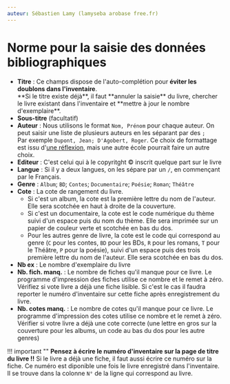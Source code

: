 ```yaml
---
auteur: Sébastien Lamy (lamyseba arobase free.fr)
---
```


Norme pour la saisie des données bibliographiques
===========================================================

* **Titre** : Ce champs dispose de l'auto-complétion pour **éviter les doublons
  dans l'inventaire**.
  <div class="admonition important">
  **Si le titre existe déjà**, il faut **annuler la saisie** du livre, chercher 
  le livre existant dans l'inventaire et **mettre à  jour le nombre d'exemplaire**.</div>
* **Sous-titre** (facultatif)
* **Auteur** : Nous utilisons le format `Nom, Prénom` pour chaque auteur. On
  peut saisir une liste de plusieurs auteurs en les séparant par des `;`  
  Par exemple `Dupont, Jean; D'Agobert, Roger`. Ce choix de formattage est
  issu d'[une réflexion], mais une autre école pourrait faire un autre choix.
* **Editeur** : C'est celui qui à le copyritght © inscrit quelque part sur 
  le livre
* **Langue** : Si il y a deux langues, on les sépare par un `/`, en commençant
  par le Français.
* **Genre** : `Album`; `BD`; `Contes`; `Documentaire`; `Poésie`; `Roman`; `Théâtre`
* **Cote** : La cote de rangement du livre.
    * Si c'est un album, la cote est la première lettre du nom de l'auteur.
      Elle sera scotchée en haut à droite de la couverture.
    * Si c'est un documentaire, la cote est le code numérique du thème suivi 
      d'un espace puis du nom du thème. Elle sera imprimée sur un papier de 
      couleur verte et scotchée en bas du dos.
    * Pour les autres genre de livre, la cote est le code qui correspond au 
      genre (`C` pour les contes, `BD` pour les BDs, `R` pour les romans, `T` 
      pour le Théâtre, `P` pour la poésie), suivi d'un espace puis des trois
      première lettre du nom de l'auteur. Elle sera scotchée en bas du dos.
* **Nb ex** : Le nombre d'exemplaire du livre
* **Nb. fich. manq.** : Le nombre de fiches qu'il manque pour ce livre. Le 
  programme d'impression des fiches utilise ce nombre et le remet à zéro.
  Vérifiez si vote livre a déjà une fiche lisible. Si c'est le cas il faudra
  reporter le numéro d'inventaire sur cette fiche après enregistrement du livre.
* **Nb. cotes manq.** : Le nombre de cotes qu'il manque pour ce livre. Le 
  programme d'impression des cotes utilise ce nombre et le remet à zéro.
  Vérifier si votre livre a déjà une cote correcte (une lettre en gros sur
  la couverture pour les albums, un code au bas du dos pour les autre genres)
  
!!! important ""
    **Pensez à écrire le numéro d'inventaire sur la page de titre du livre !!**
    Si le livre a déjà une fiche, il faut aussi écrire ce numéro sur la fiche.
    Ce numéro est diponible une fois le livre enregistré dans l'inventaire. Il 
    se trouve dans la colonne `N°` de la ligne qui correspond au livre.
    
[une réflexion]:format-noms-d-auteur.html